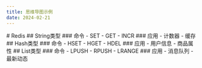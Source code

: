 ```yaml
---
title: 思维导图示例
date: 2024-02-21
---
```


<div class="markmap">
# Redis
  ## String类型
    ### 命令
      - SET
      - GET
      - INCR
    ### 应用
      - 计数器
      - 缓存
  ## Hash类型
    ### 命令
      - HSET
      - HGET
      - HDEL
    ### 应用
      - 用户信息
      - 商品属性
  ## List类型
    ### 命令
      - LPUSH
      - RPUSH
      - LRANGE
    ### 应用
      - 消息队列
      - 最新动态
</div>
